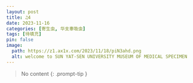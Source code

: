 ```yaml
---
layout: post
title: ♫4
date: 2023-11-16
categories: [寄生虫, 华支睾吸虫]
tags: [待填充]
pin: false
image:
  path: https://z1.ax1x.com/2023/11/18/piN3ahd.png
  alt: welcome to SUN YAT-SEN UNIVERSITY MUSEUM OF MEDICAL SPECIMEN
---
```


> No content
{: .prompt-tip }
